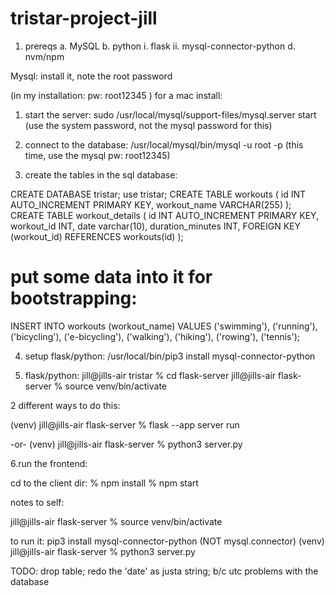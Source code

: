 # tristar-project-jill


1. prereqs
   a. MySQL
   b. python
      i. flask
      ii. mysql-connector-python
   d. nvm/npm


Mysql:
       install it, note the root password

(in my installation: pw: root12345 )
for a mac install:
1. start the server:
 sudo /usr/local/mysql/support-files/mysql.server start
 (use the system password, not the mysql password for this)
 2. connect to the database:
 /usr/local/mysql/bin/mysql -u root -p
 (this time, use the mysql pw: root12345)

3.  create the tables in the sql database:

CREATE DATABASE tristar;
use tristar;
CREATE TABLE workouts (
    id INT AUTO_INCREMENT PRIMARY KEY,
    workout_name VARCHAR(255)
);
CREATE TABLE workout_details (
    id INT AUTO_INCREMENT PRIMARY KEY,
    workout_id INT,
    date varchar(10),
    duration_minutes INT,
    FOREIGN KEY (workout_id) REFERENCES workouts(id)
);

# put some data into it for bootstrapping:

INSERT INTO workouts (workout_name) VALUES
('swimming'),
('running'),
('bicycling'),
('e-bicycling'),
('walking'),
('hiking'),
('rowing'),
('tennis');


4.  setup flask/python:
/usr/local/bin/pip3 install mysql-connector-python

5. flask/python:
jill@jills-air tristar % cd flask-server
jill@jills-air flask-server % source venv/bin/activate

2 different ways to do this:


(venv) jill@jills-air flask-server % flask --app server run

-or-
(venv) jill@jills-air flask-server % python3 server.py

6.run the frontend:

cd to the client dir:
% npm install
% npm start



notes to self:
>>>>>>
jill@jills-air flask-server % source venv/bin/activate

to run it:
pip3 install mysql-connector-python  (NOT mysql.connector)
(venv) jill@jills-air flask-server % python3 server.py


TODO:
drop table;
redo the 'date' as justa  string; b/c utc problems with the database
